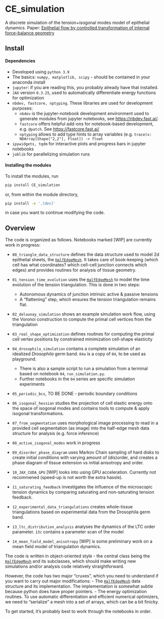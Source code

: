 # CE_simulation

<!-- WARNING: THIS FILE WAS AUTOGENERATED! DO NOT EDIT! -->

A discrete simulation of the tension+isogonal modes model of epithelial dynamics. Paper: [Epithelial flow by controlled transformation of internal force-balance geometry](https://www.biorxiv.org/content/10.1101/2023.05.30.542935v1)

## Install

#### Dependencies

- Developed using `python 3.9`
- The basics: `numpy, matplotlib, scipy` - should be contained in your
  anaconda install
- `jupyter`: if you are reading this, you probably already have that
  installed.
- `JAX` version `0.3.25`, used to automatically differentiate energy
  functions for optimization
- `nbdev, fastcore, nptyping`. These libraries are used for development
  purposes:
  - `nbdev` is the jupyter-notebook development environment used to
    generate modules from jupyter notebooks, see https://nbdev.fast.ai/.
  - `fastcore` offers helpful add-ons for notebook-based development,
    e.g. `@patch`. See https://fastcore.fast.ai/
  - `nptyping` allows to add type hints to array variables
    (e.g. `trace(x: NDArray[Shape["2,2"], Float]) -> float`
- `ipywidgets, tqdm` for interactive plots and progress bars in jupyter
  notebooks
- `joblib` for parallelizing simulation runs

#### Installing the modules

To install the modules, run

``` sh
pip install CE_simulation
```

or, from within the module directory,

``` sh
pip install -e '.[dev]'
```

in case you want to continue modifying the code.

## Overview

The code is organized as follows. Notebooks marked [WIP] are currently work in progress:

- `00_triangle_data_structure` defines the data structure used to model
  2d epithelial sheets, the
  [`HalfEdgeMesh`](https://nikolas-claussen.github.io/CE_simulation/triangle_data_structure.html#halfedgemesh).
  It takes care of book-keeping (which cell has what coordinates? which
  cell-cell junction connects which edges) and provides routines for
  analysis of tissue geometry.

- `01_tension_time_evolution` uses the
  [`HalfEdgeMesh`](https://nikolas-claussen.github.io/CE_simulation/triangle_data_structure.html#halfedgemesh)
  to model the time evolution of the tension triangulation. This is done
  in two steps:

  - Autonomous dynamics of junction intrinsic active & passive tensions
  - A “flattening” step, which ensures the tension triangulation remains
    flat.

- `02_delaunay_simulation` shows an example simulation work flow, using
  the Voronoi construction to compute the primal cell vertices from the
  triangulation

- `03_real_shape_optimization` defines routines for computing the primal
  cell vertex positions by constrained minimization cell-shape
  elasticity

- `04_drosophila_simulation` contains a complete simulation of an
  idealized *Drosophila* germ band. `04a` is a copy of `04`, to be used
  as playground.

  - There is also a sample script to run a simulation from a terminal
    based on notebook `04`, `run_simulation.py`.
  - Further notebooks in the `04` series are specific simulation
    experiments

- `05_periodic_bcs`, TO BE DONE - periodic boundary conditions

- `06_isogonal_hessian` studies the projection of cell elastic energy
  onto the space of isogonal modes and contains tools to compute & apply
  isogonal transformations.

- `07_from_segmentation` uses morphological image processing to read in
  a provided cell segmentation (as image) into the half-edge mesh data
  structure for analysis (e.g. force inference)

- `08_active_isogonal_modes` work in progress

- `09_disorder_phase_diagram` uses Markov Chain sampling of hard disks
  to create initial conditions with varying amount of (dis)order, and
  creates a phase diagram of tissue extension vs initial anisotropy and
  order.

- `10_JAX_CUDA_GPU` [WIP] looks into using GPU acceleration. Currently not recommened (speed-up is not worth the extra hassle).

- `11_saturating_feedback` investigates the influence of the microscopic tension dynamics by comparing saturating and non-saturating tension feedback.

- `12_experimental_data_triangulations` creates whole-tissue triangulations based on experimental data from the Drosophila germ band.

- `13_ltc_distribution_analysis` analyses the dynamics of the LTC order parameter. `13c` contains a parameter scan of the model

- `14_mean_field_model_anisotropy` [WIP] is some preliminary work on a mean field model of triangulation dynamics.

The code is written in object-oriented style - the central class being
the
[`HalfEdgeMesh`](https://nikolas-claussen.github.io/CE_simulation/triangle_data_structure.html#halfedgemesh)
and its subclasses, which should make writing new simulations and/or
analysis code relatively straightforward.

However, the code has two major “cruxes”, which you need to understand
if you want to carry out major modifications: - The
[`HalfEdgeMesh`](https://nikolas-claussen.github.io/CE_simulation/triangle_data_structure.html#halfedgemesh)
data structure and its implementation. The implementation is somewhat
subtle because python does have proper pointers. - The energy
optimization routines. To use automatic differentiation and efficient
numerical optimizers, we need to “serialize” a mesh into a set of
arrays, which can be a bit finicky.

To get started, it’s probably best to work through the notebooks in
order.

